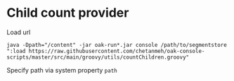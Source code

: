 # Child count provider

Load url

    java -Dpath="/content" -jar oak-run*.jar console /path/to/segmentstore ":load https://raw.githubusercontent.com/chetanmeh/oak-console-scripts/master/src/main/groovy/utils/countChildren.groovy"
    
Specify path via system property `path`